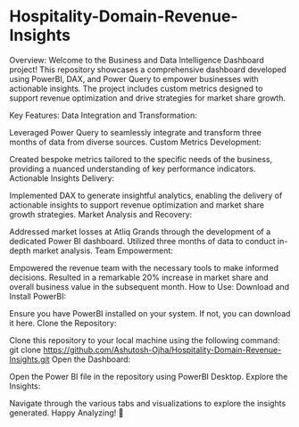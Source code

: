 # Hospitality-Domain-Revenue-Insights
Overview:
Welcome to the Business and Data Intelligence Dashboard project! This repository showcases a comprehensive dashboard developed using PowerBI, DAX, and Power Query to empower businesses with actionable insights. The project includes custom metrics designed to support revenue optimization and drive strategies for market share growth.

Key Features:
Data Integration and Transformation:

Leveraged Power Query to seamlessly integrate and transform three months of data from diverse sources.
Custom Metrics Development:

Created bespoke metrics tailored to the specific needs of the business, providing a nuanced understanding of key performance indicators.
Actionable Insights Delivery:

Implemented DAX to generate insightful analytics, enabling the delivery of actionable insights to support revenue optimization and market share growth strategies.
Market Analysis and Recovery:

Addressed market losses at Atliq Grands through the development of a dedicated Power BI dashboard.
Utilized three months of data to conduct in-depth market analysis.
Team Empowerment:

Empowered the revenue team with the necessary tools to make informed decisions.
Resulted in a remarkable 20% increase in market share and overall business value in the subsequent month.
How to Use:
Download and Install PowerBI:

Ensure you have PowerBI installed on your system. If not, you can download it here.
Clone the Repository:

Clone this repository to your local machine using the following command:
git clone https://github.com/Ashutosh-Ojha/Hospitality-Domain-Revenue-Insights.git
Open the Dashboard:

Open the Power BI file in the repository using PowerBI Desktop.
Explore the Insights:

Navigate through the various tabs and visualizations to explore the insights generated.
Happy Analyzing! 🚀
